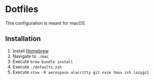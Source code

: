 # Dotfiles

This configuration is meant for macOS.

## Installation
 1. Install [Homebrew](https://brew.sh)
 2. Navigate to `./mac`
 3. Execute `brew bundle install`
 4. Execute `./defaults.zsh`
 5. Execute `stow -R aerospace alacritty git nvim tmux zsh lazygit`

